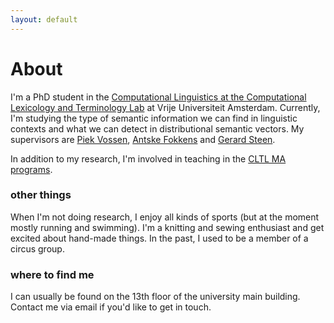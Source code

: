 ```yaml
---
layout: default
---
```




# About


I'm a PhD student in the [Computational Linguistics at the Computational Lexicology and Terminology Lab](http://www.cltl.nl/) at Vrije Universiteit Amsterdam. Currently, I'm studying the type of semantic information we can find in linguistic contexts and what we can detect in distributional semantic vectors. My supervisors are [Piek Vossen](http://vossen.info/), [Antske Fokkens](http://wordpress.let.vupr.nl/antske/) and [Gerard Steen](https://www.uva.nl/profiel/s/t/g.j.steen/g.j.steen.html).

In addition to my research, I'm involved in teaching in the [CLTL MA programs](http://www.cltl.nl/teaching/human-language-technology/hlt-course-overview-2018-2019/).

### other things

When I'm not doing research, I enjoy all kinds of sports (but at the moment mostly running and swimming). I'm a knitting and sewing enthusiast and get excited about hand-made things. In the past, I used to be a member of a circus group.

### where to find me
I can usually be found on the 13th floor of the university main building. Contact me via email if you'd like to get in touch.
